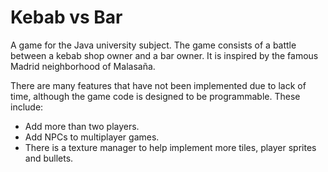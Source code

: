 # Kebab vs Bar
A game for the Java university subject.
The game consists of a battle between a kebab shop owner and a bar owner. It is inspired by the famous Madrid neighborhood of Malasaña.

There are many features that have not been implemented due to lack of time, although the game code is designed to be programmable. These include:
- Add more than two players.
- Add NPCs to multiplayer games.
- There is a texture manager to help implement more tiles, player sprites and bullets.